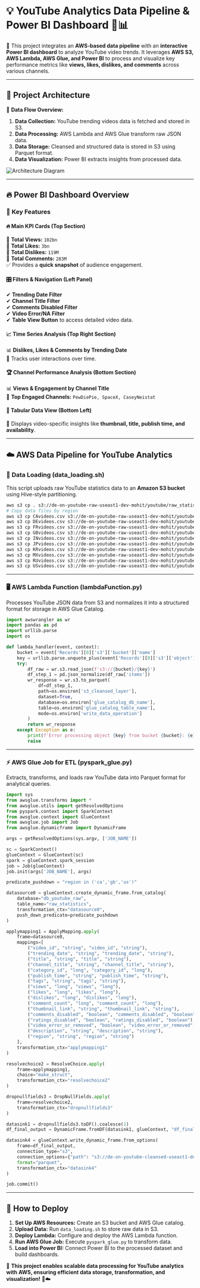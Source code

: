 # 💡 **YouTube Analytics Data Pipeline & Power BI Dashboard** 🎥📊

🚀 This project integrates an **AWS-based data pipeline** with an **interactive Power BI dashboard** to analyze YouTube video trends. It leverages **AWS S3, AWS Lambda, AWS Glue, and Power BI** to process and visualize key performance metrics like **views, likes, dislikes, and comments** across various channels.

---

## 🎯 **Project Architecture**

📌 **Data Flow Overview:**
1. **Data Collection:** YouTube trending videos data is fetched and stored in S3.
2. **Data Processing:** AWS Lambda and AWS Glue transform raw JSON data.
3. **Data Storage:** Cleansed and structured data is stored in S3 using Parquet format.
4. **Data Visualization:** Power BI extracts insights from processed data.

![Architecture Diagram](ADD_YOUR_DIAGRAM_LINK_HERE)

---

## 🔥 **Power BI Dashboard Overview**

### 📌 **Key Features**

#### 🔥 **Main KPI Cards (Top Section)**
📌 **Total Views:** `102bn`  
📌 **Total Likes:** `3bn`  
📌 **Total Dislikes:** `119M`  
📌 **Total Comments:** `283M`  
✅ Provides a **quick snapshot** of audience engagement.

#### 🎛️ **Filters & Navigation (Left Panel)**
✔ **Trending Date Filter**  
✔ **Channel Title Filter**  
✔ **Comments Disabled Filter**  
✔ **Video Error/NA Filter**  
✔ **Table View Button** to access detailed video data.

#### 📈 **Time Series Analysis (Top Right Section)**
📊 **Dislikes, Likes & Comments by Trending Date**  
📌 Tracks user interactions over time.

#### 🏆 **Channel Performance Analysis (Bottom Section)**
📊 **Views & Engagement by Channel Title**  
📌 **Top Engaged Channels:** `PewDiePie, SpaceX, CaseyNeistat`

#### 📜 **Tabular Data View (Bottom Left)**
🔎 Displays video-specific insights like **thumbnail, title, publish time, and availability**.

---

## ☁️ **AWS Data Pipeline for YouTube Analytics**

### 📂 **Data Loading (data_loading.sh)**
This script uploads raw YouTube statistics data to an **Amazon S3 bucket** using Hive-style partitioning.

```bash
aws s3 cp . s3://de-on-youtube-raw-useast1-dev-mohit/youtube/raw_statistics_reference_data/ --recursive --exclude "*" --include "*.json"
# Copy data files by region
aws s3 cp CAvideos.csv s3://de-on-youtube-raw-useast1-dev-mohit/youtube/raw_statistics/region=ca/
aws s3 cp DEvideos.csv s3://de-on-youtube-raw-useast1-dev-mohit/youtube/raw_statistics/region=de/
aws s3 cp FRvideos.csv s3://de-on-youtube-raw-useast1-dev-mohit/youtube/raw_statistics/region=fr/
aws s3 cp GBvideos.csv s3://de-on-youtube-raw-useast1-dev-mohit/youtube/raw_statistics/region=gb/
aws s3 cp INvideos.csv s3://de-on-youtube-raw-useast1-dev-mohit/youtube/raw_statistics/region=in/
aws s3 cp JPvideos.csv s3://de-on-youtube-raw-useast1-dev-mohit/youtube/raw_statistics/region=jp/
aws s3 cp KRvideos.csv s3://de-on-youtube-raw-useast1-dev-mohit/youtube/raw_statistics/region=kr/
aws s3 cp MXvideos.csv s3://de-on-youtube-raw-useast1-dev-mohit/youtube/raw_statistics/region=mx/
aws s3 cp RUvideos.csv s3://de-on-youtube-raw-useast1-dev-mohit/youtube/raw_statistics/region=ru/
aws s3 cp USvideos.csv s3://de-on-youtube-raw-useast1-dev-mohit/youtube/raw_statistics/region=us/
```

---

### 🖥️ **AWS Lambda Function (lambdaFunction.py)**
Processes YouTube JSON data from S3 and normalizes it into a structured format for storage in AWS Glue Catalog.

```python
import awswrangler as wr
import pandas as pd
import urllib.parse
import os

def lambda_handler(event, context):
    bucket = event['Records'][0]['s3']['bucket']['name']
    key = urllib.parse.unquote_plus(event['Records'][0]['s3']['object']['key'], encoding='utf-8')
    try:
        df_raw = wr.s3.read_json(f's3://{bucket}/{key}')
        df_step_1 = pd.json_normalize(df_raw['items'])
        wr_response = wr.s3.to_parquet(
            df=df_step_1,
            path=os.environ['s3_cleansed_layer'],
            dataset=True,
            database=os.environ['glue_catalog_db_name'],
            table=os.environ['glue_catalog_table_name'],
            mode=os.environ['write_data_operation']
        )
        return wr_response
    except Exception as e:
        print(f'Error processing object {key} from bucket {bucket}: {e}')
        raise
```

---
### ⚡ **AWS Glue Job for ETL (pyspark_glue.py)**
Extracts, transforms, and loads raw YouTube data into Parquet format for analytical queries.

```python
import sys
from awsglue.transforms import *
from awsglue.utils import getResolvedOptions
from pyspark.context import SparkContext
from awsglue.context import GlueContext
from awsglue.job import Job
from awsglue.dynamicframe import DynamicFrame

args = getResolvedOptions(sys.argv, ['JOB_NAME'])

sc = SparkContext()
glueContext = GlueContext(sc)
spark = glueContext.spark_session
job = Job(glueContext)
job.init(args['JOB_NAME'], args)

predicate_pushdown = "region in ('ca','gb','us')"

datasource0 = glueContext.create_dynamic_frame.from_catalog(
    database="db_youtube_raw", 
    table_name="raw_statistics", 
    transformation_ctx="datasource0", 
    push_down_predicate=predicate_pushdown
)

applymapping1 = ApplyMapping.apply(
    frame=datasource0, 
    mappings=[
        ("video_id", "string", "video_id", "string"),
        ("trending_date", "string", "trending_date", "string"),
        ("title", "string", "title", "string"),
        ("channel_title", "string", "channel_title", "string"),
        ("category_id", "long", "category_id", "long"),
        ("publish_time", "string", "publish_time", "string"),
        ("tags", "string", "tags", "string"),
        ("views", "long", "views", "long"),
        ("likes", "long", "likes", "long"),
        ("dislikes", "long", "dislikes", "long"),
        ("comment_count", "long", "comment_count", "long"),
        ("thumbnail_link", "string", "thumbnail_link", "string"),
        ("comments_disabled", "boolean", "comments_disabled", "boolean"),
        ("ratings_disabled", "boolean", "ratings_disabled", "boolean"),
        ("video_error_or_removed", "boolean", "video_error_or_removed", "boolean"),
        ("description", "string", "description", "string"),
        ("region", "string", "region", "string")
    ],
    transformation_ctx="applymapping1"
)

resolvechoice2 = ResolveChoice.apply(
    frame=applymapping1, 
    choice="make_struct", 
    transformation_ctx="resolvechoice2"
)

dropnullfields3 = DropNullFields.apply(
    frame=resolvechoice2, 
    transformation_ctx="dropnullfields3"
)

datasink1 = dropnullfields3.toDF().coalesce(1)
df_final_output = DynamicFrame.fromDF(datasink1, glueContext, "df_final_output")

datasink4 = glueContext.write_dynamic_frame.from_options(
    frame=df_final_output, 
    connection_type="s3", 
    connection_options={"path": "s3://de-on-youtube-cleansed-useast1-dev/youtube/raw_statistics/", "partitionKeys": ["region"]}, 
    format="parquet", 
    transformation_ctx="datasink4"
)

job.commit()
```

---

## 🚀 How to Deploy

1. **Set Up AWS Resources:** Create an S3 bucket and AWS Glue catalog.
2. **Upload Data:** Run `data_loading.sh` to store raw data in S3.
3. **Deploy Lambda:** Configure and deploy the AWS Lambda function.
4. **Run AWS Glue Job:** Execute `pyspark_glue.py` to transform data.
5. **Load into Power BI:** Connect Power BI to the processed dataset and build dashboards.

📌 **This project enables scalable data processing for YouTube analytics with AWS, ensuring efficient data storage, transformation, and visualization!** 🚀☁️
